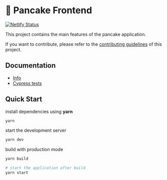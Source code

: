 # 🥞 Pancake Frontend

[![Netlify Status](https://api.netlify.com/api/v1/badges/5a1e352d-df2b-4fea-b937-be742bdbb6a8/deploy-status)](https://app.netlify.com/sites/bejewelled-mandazi-1f80fb/deploys)



This project contains the main features of the pancake application.

If you want to contribute, please refer to the [contributing guidelines](./CONTRIBUTING.md) of this project.

## Documentation

- [Info](doc/Info.md)
- [Cypress tests](doc/Cypress.md)


## Quick Start

install dependencies using **yarn**

```sh
yarn
```

start the development server
```sh
yarn dev
```

build with production mode
```sh
yarn build

# start the application after build
yarn start
```
